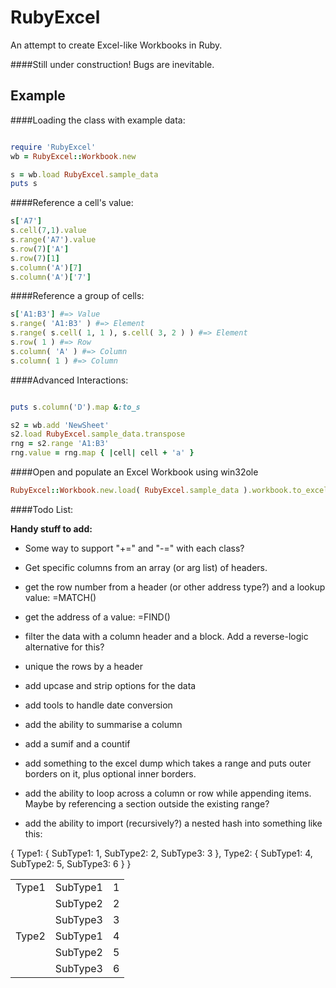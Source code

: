 RubyExcel
=========

An attempt to create Excel-like Workbooks in Ruby.

####Still under construction! Bugs are inevitable.

Example
-------
####Loading the class with example data:
```ruby

require 'RubyExcel'
wb = RubyExcel::Workbook.new

s = wb.load RubyExcel.sample_data
puts s

```

####Reference a cell's value:
```ruby
s['A7']
s.cell(7,1).value
s.range('A7').value
s.row(7)['A']
s.row(7)[1]
s.column('A')[7]
s.column('A')['7']

```
####Reference a group of cells:

```ruby
s['A1:B3'] #=> Value
s.range( 'A1:B3' ) #=> Element
s.range( s.cell( 1, 1 ), s.cell( 3, 2 ) ) #=> Element
s.row( 1 ) #=> Row
s.column( 'A' ) #=> Column
s.column( 1 ) #=> Column

```
####Advanced Interactions:
```ruby

puts s.column('D').map &:to_s

s2 = wb.add 'NewSheet'
s2.load RubyExcel.sample_data.transpose
rng = s2.range 'A1:B3'
rng.value = rng.map { |cell| cell + 'a' }

```

####Open and populate an Excel Workbook using win32ole
```ruby
RubyExcel::Workbook.new.load( RubyExcel.sample_data ).workbook.to_excel
```

####Todo List:

**Handy stuff to add:**

- Some way to support "+=" and "-=" with each class?

- Get specific columns from an array (or arg list) of headers.

- get the row number from a header (or other address type?) and a lookup value: =MATCH()

- get the address of a value: =FIND()

- filter the data with a column header and a block. Add a reverse-logic alternative for this?

- unique the rows by a header

- add upcase and strip options for the data

- add tools to handle date conversion

- add the ability to summarise a column

- add a sumif and a countif

- add something to the excel dump which takes a range and puts outer borders on it, plus optional inner borders.

- add the ability to loop across a column or row while appending items. Maybe by referencing a section outside the existing range?

- add the ability to import (recursively?) a nested hash into something like this:

{ Type1: { SubType1: 1, SubType2: 2, SubType3: 3 }, Type2: { SubType1: 4, SubType2: 5, SubType3: 6 } }
<table>
<tr>
<td>Type1<td>SubType1<td>1
<tr><td><td>SubType2<td>2
<tr><td><td>SubType3<td>3
<tr><td>Type2<td>SubType1<td>4
<tr><td><td>SubType2<td>5
<tr><td><td>SubType3<td>6
